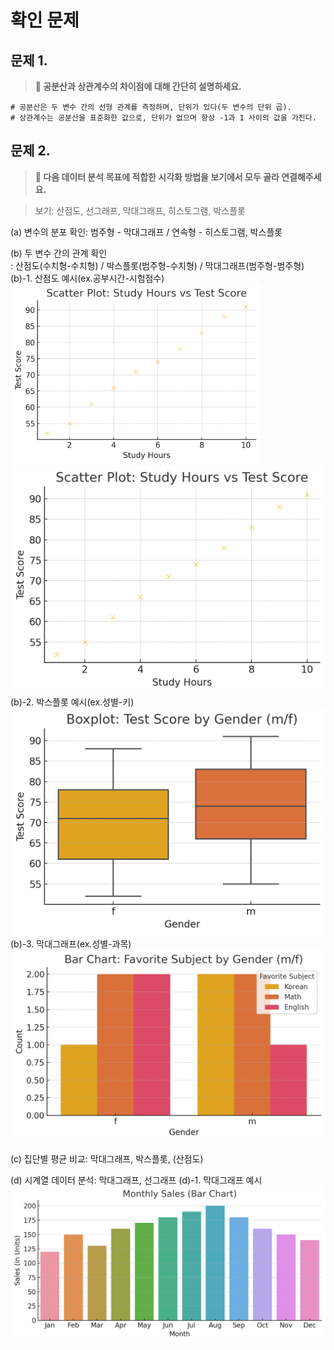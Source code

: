 # 확인 문제

## 문제 1.
> **🧚 공분산과 상관계수의 차이점에 대해 간단히 설명하세요.**

```
# 공분산은 두 변수 간의 선형 관계를 측정하며, 단위가 있다(두 변수의 단위 곱).
# 상관계수는 공분산을 표준화한 값으로, 단위가 없으며 항상 -1과 1 사이의 값을 가진다.
```

## 문제 2.
> **🧚 다음 데이터 분석 목표에 적합한 시각화 방법을 보기에서 모두 골라 연결해주세요.**

> 보기: 산점도, 선그래프, 막대그래프, 히스토그램, 박스플롯

(a) 변수의 분포 확인: 범주형 - 막대그래프 / 연속형 - 히스토그램, 박스플롯   

(b) 두 변수 간의 관계 확인   
: 산점도(수치형-수치형) / 박스플롯(범주형-수치형) / 막대그래프(범주형-범주형)   
(b)-1. 산점도 예시(ex.공부시간-시험점수)   
<img src="https://github.com/ejejbb/Template/blob/97c0fa5c5c22d1d75c3c4645413c00d8950c5a41/File/4-1.png" width="400">
![alt text](/File/4-1.png)   
(b)-2. 박스플롯 예시(ex.성별-키)   
![alt text](/File/4-2.png)   
(b)-3. 막대그래프(ex.성별-과목)   
![alt text](/File/4-3.png)   

(c) 집단별 평균 비교: 막대그래프, 박스플롯, (산점도)   

(d) 시계열 데이터 분석: 막대그래프, 선그래프
(d)-1. 막대그래프 예시   
![alt text](/File/4-4.png)